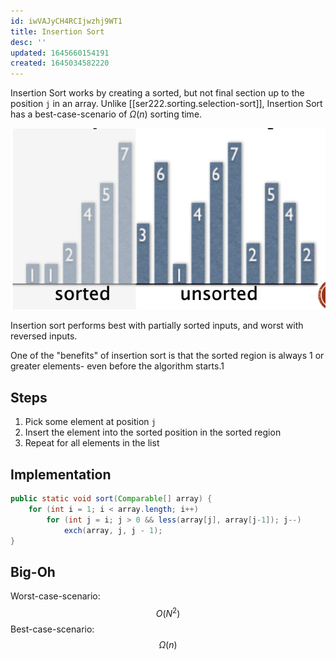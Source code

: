 ```yaml
---
id: iwVAJyCH4RCIjwzhj9WT1
title: Insertion Sort
desc: ''
updated: 1645660154191
created: 1645034582220
---
```


Insertion Sort works by creating a sorted, but not final section up to the position `j` in an array. Unlike [[ser222.sorting.selection-sort]], Insertion Sort has a best-case-scenario of $\Omega(n)$ sorting time.

![](/assets/images/2022-02-16-11-45-04.png)

Insertion sort performs best with partially sorted inputs, and worst with reversed inputs.

One of the "benefits" of insertion sort is that the sorted region is always 1 or greater elements- even before the algorithm starts.1
## Steps
1. Pick some element at position `j`
2. Insert the element into the sorted position in the sorted region
3. Repeat for all elements in the list

## Implementation
```java
public static void sort(Comparable[] array) {
    for (int i = 1; i < array.length; i++)
        for (int j = i; j > 0 && less(array[j], array[j-1]); j--)
            exch(array, j, j - 1);
}
```
## Big-Oh
Worst-case-scenario:
$$
O(N^2)
$$
Best-case-scenario:
$$
\Omega(n)
$$
